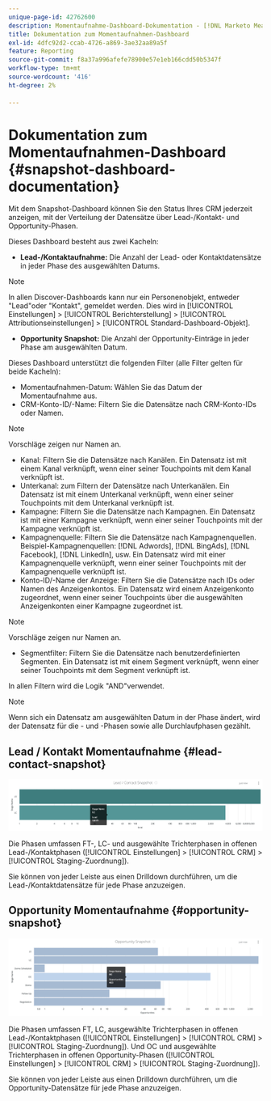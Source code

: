 ```yaml
---
unique-page-id: 42762600
description: Momentaufnahme-Dashboard-Dokumentation - [!DNL Marketo Measure] - Produktdokumentation
title: Dokumentation zum Momentaufnahmen-Dashboard
exl-id: 4dfc92d2-ccab-4726-a869-3ae32aa89a5f
feature: Reporting
source-git-commit: f8a37a996afefe78900e57e1eb166cdd50b5347f
workflow-type: tm+mt
source-wordcount: '416'
ht-degree: 2%

---
```


# Dokumentation zum Momentaufnahmen-Dashboard {#snapshot-dashboard-documentation}

Mit dem Snapshot-Dashboard können Sie den Status Ihres CRM jederzeit anzeigen, mit der Verteilung der Datensätze über Lead-/Kontakt- und Opportunity-Phasen.

Dieses Dashboard besteht aus zwei Kacheln:

* **Lead-/Kontaktaufnahme:** Die Anzahl der Lead- oder Kontaktdatensätze in jeder Phase des ausgewählten Datums.

>[!NOTE]
>
>In allen Discover-Dashboards kann nur ein Personenobjekt, entweder &quot;Lead&quot;oder &quot;Kontakt&quot;, gemeldet werden. Dies wird in [!UICONTROL Einstellungen] > [!UICONTROL Berichterstellung] > [!UICONTROL Attributionseinstellungen] > [!UICONTROL Standard-Dashboard-Objekt].

* **Opportunity Snapshot:** Die Anzahl der Opportunity-Einträge in jeder Phase am ausgewählten Datum.

Dieses Dashboard unterstützt die folgenden Filter (alle Filter gelten für beide Kacheln):

* Momentaufnahmen-Datum: Wählen Sie das Datum der Momentaufnahme aus.
* CRM-Konto-ID/-Name: Filtern Sie die Datensätze nach CRM-Konto-IDs oder Namen.

>[!NOTE]
>
>Vorschläge zeigen nur Namen an.

* Kanal: Filtern Sie die Datensätze nach Kanälen. Ein Datensatz ist mit einem Kanal verknüpft, wenn einer seiner Touchpoints mit dem Kanal verknüpft ist.
* Unterkanal: zum Filtern der Datensätze nach Unterkanälen. Ein Datensatz ist mit einem Unterkanal verknüpft, wenn einer seiner Touchpoints mit dem Unterkanal verknüpft ist.
* Kampagne: Filtern Sie die Datensätze nach Kampagnen. Ein Datensatz ist mit einer Kampagne verknüpft, wenn einer seiner Touchpoints mit der Kampagne verknüpft ist.
* Kampagnenquelle: Filtern Sie die Datensätze nach Kampagnenquellen. Beispiel-Kampagnenquellen: [!DNL Adwords], [!DNL BingAds], [!DNL Facebook], [!DNL LinkedIn], usw. Ein Datensatz wird mit einer Kampagnenquelle verknüpft, wenn einer seiner Touchpoints mit der Kampagnenquelle verknüpft ist.
* Konto-ID/-Name der Anzeige: Filtern Sie die Datensätze nach IDs oder Namen des Anzeigenkontos. Ein Datensatz wird einem Anzeigenkonto zugeordnet, wenn einer seiner Touchpoints über die ausgewählten Anzeigenkonten einer Kampagne zugeordnet ist.

>[!NOTE]
>
>Vorschläge zeigen nur Namen an.

* Segmentfilter: Filtern Sie die Datensätze nach benutzerdefinierten Segmenten. Ein Datensatz ist mit einem Segment verknüpft, wenn einer seiner Touchpoints mit dem Segment verknüpft ist.

In allen Filtern wird die Logik &quot;AND&quot;verwendet.

>[!NOTE]
>
>Wenn sich ein Datensatz am ausgewählten Datum in der Phase ändert, wird der Datensatz für die - und -Phasen sowie alle Durchlaufphasen gezählt.

## Lead / Kontakt Momentaufnahme {#lead-contact-snapshot}

![](assets/one.png)

Die Phasen umfassen FT-, LC- und ausgewählte Trichterphasen in offenen Lead-/Kontaktphasen ([!UICONTROL Einstellungen] > [!UICONTROL CRM] > [!UICONTROL Staging-Zuordnung]).

Sie können von jeder Leiste aus einen Drilldown durchführen, um die Lead-/Kontaktdatensätze für jede Phase anzuzeigen.

## Opportunity Momentaufnahme {#opportunity-snapshot}

![](assets/two.png)

Die Phasen umfassen FT, LC, ausgewählte Trichterphasen in offenen Lead-/Kontaktphasen ([!UICONTROL Einstellungen] > [!UICONTROL CRM] > [!UICONTROL Staging-Zuordnung]). Und OC und ausgewählte Trichterphasen in offenen Opportunity-Phasen ([!UICONTROL Einstellungen] > [!UICONTROL CRM] > [!UICONTROL Staging-Zuordnung]).

Sie können von jeder Leiste aus einen Drilldown durchführen, um die Opportunity-Datensätze für jede Phase anzuzeigen.
